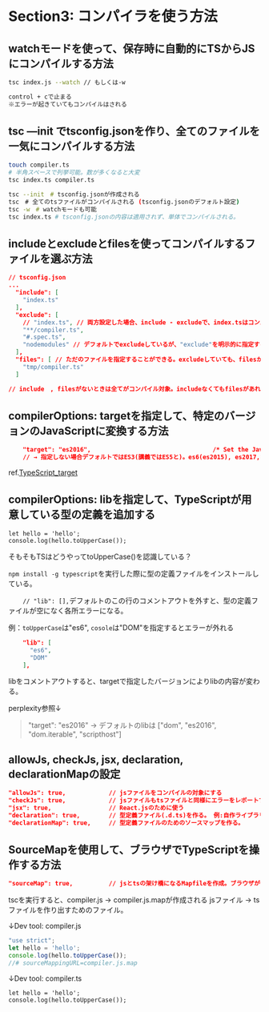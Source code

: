 # Section3: コンパイラを使う方法

## watchモードを使って、保存時に自動的にTSからJSにコンパイルする方法

```bash
tsc index.js --watch // もしくは-w

control + cで止まる
※エラーが起きていてもコンパイルはされる
```

## tsc —init でtsconfig.jsonを作り、全てのファイルを一気にコンパイルする方法

```bash
touch compiler.ts
# 半角スペースで列挙可能。数が多くなると大変
tsc index.ts compiler.ts

tsc --init　# tsconfig.jsonが作成される
tsc　# 全てのtsファイルがコンパイルされる (tsconfig.jsonのデフォルト設定)
tsc -w　# watchモードも可能
tsc index.ts # tsconfig.jsonの内容は適用されず、単体でコンパイルされる。
```

## includeとexcludeとfilesを使ってコンパイルするファイルを選ぶ方法

```json
// tsconfig.json
...
  "include": [
    "index.ts"
  ],
  "exclude": [
    // "index.ts", // 両方設定した場合、include - excludeで、index.tsはコンパイルされない。
    "**/compiler.ts",
    "#.spec.ts",
    "nodemodules" // デフォルトでexcludeしているが、"exclude"を明示的に指定する場合、上書きされてしまうため、忘れずに書くこと
  ],
  "files": [ // ただのファイルを指定することができる。excludeしていても、filesが勝つ。ワイルドカード指定できない。ディレクトリ指定もできない。
    "tmp/compiler.ts"
  ]

// include　, filesがないときは全てがコンパイル対象。includeなくてもfilesがあればfilesのみ対象
```

## compilerOptions: targetを指定して、特定のバージョンのJavaScriptに変換する方法

```json
    "target": "es2016",                                  /* Set the JavaScript language version for emitted JavaScript and include compatible library declarations. */
    // → 指定しない場合デフォルトではES3(講義ではES5と)。es6(es2015), es2017,など
```
ref.[TypeScript_target](https://www.typescriptlang.org/ja/tsconfig/#target)


## compilerOptions: libを指定して、TypeScriptが用意している型の定義を追加する

```tsx
let hello = 'hello';
console.log(hello.toUpperCase());
```
そもそもTSはどうやってtoUpperCase()を認識している？

`npm install -g typescript`を実行した際に型の定義ファイルをインストールしている。

`    // "lib": [],`デフォルトのこの行のコメントアウトを外すと、型の定義ファイルが空になく各所エラーになる。

例：`toUpperCase`は"es6", `cosole`は"DOM"を指定するとエラーが外れる
```json
    "lib": [
      "es6",
      "DOM"
    ],  
```

libをコメントアウトすると、targetで指定したバージョンによりlibの内容が変わる。

perplexity参照↓
> "target": "es2016" → デフォルトのlibは ["dom", "es2016", "dom.iterable", "scripthost"]

## allowJs, checkJs, jsx, declaration, declarationMapの設定

```json
"allowJs": true,            // jsファイルをコンパイルの対象にする
"checkJs": true,            // jsファイルもtsファイルと同様にエラーをレポートする。allowJsと一緒に使う
"jsx": true,                // React.jsのために使う
"declaration": true,        // 型定義ファイル(.d.ts)を作る。 例:自作ライブラリを配布したい。→コンパイルしたjsを公開。型情報が抜けてしまう。　.d.tsで型情報を渡すことで、補完やドキュメントとして使うことができる
"declarationMap": true,     // 型定義ファイルのためのソースマップを作る。
 ```

## SourceMapを使用して、ブラウザでTypeScriptを操作する方法
```json
"sourceMap": true,          // jsとtsの架け橋になるMapfileを作成。ブラウザがtsファイルを理解できるようにするもの
```
tscを実行すると、compiler.js → compiler.js.mapが作成される
jsファイル → tsファイルを作り出すためのファイル。

↓Dev tool: compiler.js
```jsx
"use strict";
let hello = 'hello';
console.log(hello.toUpperCase());
//# sourceMappingURL=compiler.js.map
```
↓Dev tool: compiler.ts
```tsx
let hello = 'hello';
console.log(hello.toUpperCase());
```